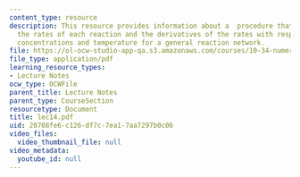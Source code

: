```yaml
---
content_type: resource
description: This resource provides information about a  procedure that evaluates
  the rates of each reaction and the derivatives of the rates with respect to the
  concentrations and temperature for a general reaction network.
file: https://ol-ocw-studio-app-qa.s3.amazonaws.com/courses/10-34-numerical-methods-applied-to-chemical-engineering-fall-2005/20708fe6c126df7c7ea17aa7297b0c06_lec14.pdf
file_type: application/pdf
learning_resource_types:
- Lecture Notes
ocw_type: OCWFile
parent_title: Lecture Notes
parent_type: CourseSection
resourcetype: Document
title: lec14.pdf
uid: 20708fe6-c126-df7c-7ea1-7aa7297b0c06
video_files:
  video_thumbnail_file: null
video_metadata:
  youtube_id: null
---
```

